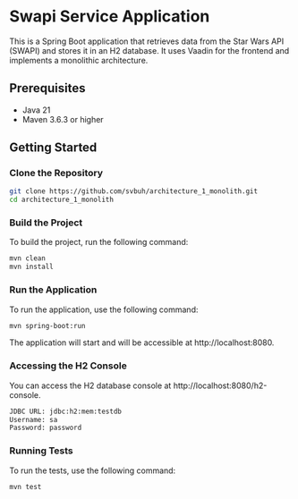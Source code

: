 # Swapi Service Application

This is a Spring Boot application that retrieves data from the Star Wars API (SWAPI) and stores it in an H2 database. It uses Vaadin for the frontend and implements a monolithic architecture.

## Prerequisites

- Java 21
- Maven 3.6.3 or higher

## Getting Started

### Clone the Repository

```bash
git clone https://github.com/svbuh/architecture_1_monolith.git
cd architecture_1_monolith
```
### Build the Project
To build the project, run the following command:
```bash
mvn clean
mvn install
```
### Run the Application
To run the application, use the following command:
```bash
mvn spring-boot:run
```
The application will start and will be accessible at http://localhost:8080.

### Accessing the H2 Console
You can access the H2 database console at http://localhost:8080/h2-console.
```bash
JDBC URL: jdbc:h2:mem:testdb
Username: sa
Password: password
```

### Running Tests
To run the tests, use the following command:

```bash
mvn test
```
